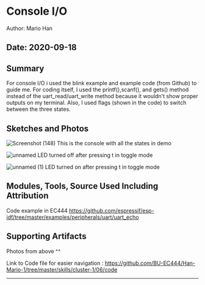 #  Console I/O

Author: Mario Han

Date: 2020-09-18
-----

## Summary

For console I/O i used the blink example and example code (from Github) to guide me. For coding itself,
I used the printf(),scanf(), and gets() method instead of the uart_read/uart_write method because it wouldn't
show proper outputs on my terminal. Also, I used flags (shown in the code) to switch between the three states.

## Sketches and Photos

![Screenshot (148)](https://user-images.githubusercontent.com/45515930/93691744-c0461900-fab7-11ea-9a57-c60d4ef63237.png)
This is the console with all the states in demo

![unnamed](https://user-images.githubusercontent.com/45515930/93691776-20d55600-fab8-11ea-9893-bfefb03831cd.jpg)
LED turned off after pressing t in toggle mode

![unnamed (1)](https://user-images.githubusercontent.com/45515930/93691777-23d04680-fab8-11ea-85c8-19a5b8f748c0.jpg)
LED turned on after pressing t in toggle mode

## Modules, Tools, Source Used Including Attribution

Code example in EC444 
https://github.com/espressif/esp-idf/tree/master/examples/peripherals/uart/uart_echo

## Supporting Artifacts

Photos from above ^^

Link to Code file for easier navigation :
https://github.com/BU-EC444/Han-Mario-1/tree/master/skills/cluster-1/06/code

-----
